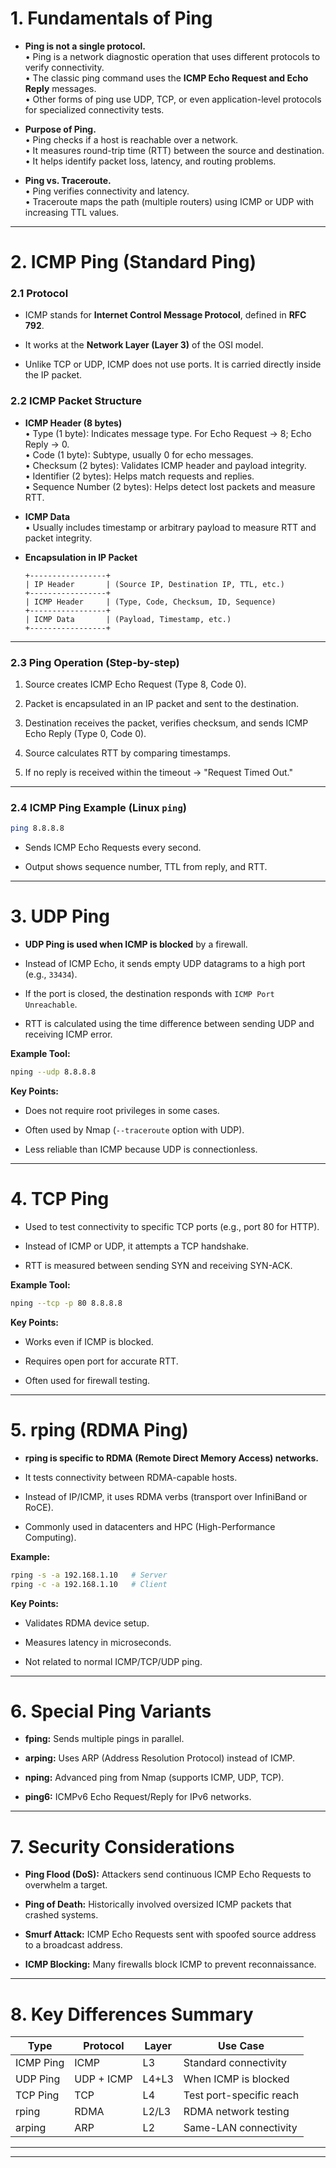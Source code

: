 # 1. Fundamentals of Ping

- **Ping is not a single protocol.**  
    • Ping is a network diagnostic operation that uses different protocols to verify connectivity.  
    • The classic ping command uses the **ICMP Echo Request and Echo Reply** messages.  
    • Other forms of ping use UDP, TCP, or even application-level protocols for specialized connectivity tests.
    
- **Purpose of Ping.**  
    • Ping checks if a host is reachable over a network.  
    • It measures round-trip time (RTT) between the source and destination.  
    • It helps identify packet loss, latency, and routing problems.
    
- **Ping vs. Traceroute.**  
    • Ping verifies connectivity and latency.  
    • Traceroute maps the path (multiple routers) using ICMP or UDP with increasing TTL values.
    

---

# 2. ICMP Ping (Standard Ping)

### 2.1 Protocol

- ICMP stands for **Internet Control Message Protocol**, defined in **RFC 792**.
    
- It works at the **Network Layer (Layer 3)** of the OSI model.
    
- Unlike TCP or UDP, ICMP does not use ports. It is carried directly inside the IP packet.
    

### 2.2 ICMP Packet Structure

- **ICMP Header (8 bytes)**  
    • Type (1 byte): Indicates message type. For Echo Request → 8; Echo Reply → 0.  
    • Code (1 byte): Subtype, usually 0 for echo messages.  
    • Checksum (2 bytes): Validates ICMP header and payload integrity.  
    • Identifier (2 bytes): Helps match requests and replies.  
    • Sequence Number (2 bytes): Helps detect lost packets and measure RTT.
    
- **ICMP Data**  
    • Usually includes timestamp or arbitrary payload to measure RTT and packet integrity.
    
- **Encapsulation in IP Packet**
    
    ```
    +-----------------+
    | IP Header       | (Source IP, Destination IP, TTL, etc.)
    +-----------------+
    | ICMP Header     | (Type, Code, Checksum, ID, Sequence)
    +-----------------+
    | ICMP Data       | (Payload, Timestamp, etc.)
    +-----------------+
    ```
    

---

### 2.3 Ping Operation (Step-by-step)

1. Source creates ICMP Echo Request (Type 8, Code 0).
    
2. Packet is encapsulated in an IP packet and sent to the destination.
    
3. Destination receives the packet, verifies checksum, and sends ICMP Echo Reply (Type 0, Code 0).
    
4. Source calculates RTT by comparing timestamps.
    
5. If no reply is received within the timeout → "Request Timed Out."
    

---

### 2.4 ICMP Ping Example (Linux `ping`)

```bash
ping 8.8.8.8
```

- Sends ICMP Echo Requests every second.
    
- Output shows sequence number, TTL from reply, and RTT.
    

---

# 3. UDP Ping

- **UDP Ping is used when ICMP is blocked** by a firewall.
    
- Instead of ICMP Echo, it sends empty UDP datagrams to a high port (e.g., `33434`).
    
- If the port is closed, the destination responds with `ICMP Port Unreachable`.
    
- RTT is calculated using the time difference between sending UDP and receiving ICMP error.
    

**Example Tool:**

```bash
nping --udp 8.8.8.8
```

**Key Points:**

- Does not require root privileges in some cases.
    
- Often used by Nmap (`--traceroute` option with UDP).
    
- Less reliable than ICMP because UDP is connectionless.
    

---

# 4. TCP Ping

- Used to test connectivity to specific TCP ports (e.g., port 80 for HTTP).
    
- Instead of ICMP or UDP, it attempts a TCP handshake.
    
- RTT is measured between sending SYN and receiving SYN-ACK.
    

**Example Tool:**

```bash
nping --tcp -p 80 8.8.8.8
```

**Key Points:**

- Works even if ICMP is blocked.
    
- Requires open port for accurate RTT.
    
- Often used for firewall testing.
    

---

# 5. rping (RDMA Ping)

- **rping is specific to RDMA (Remote Direct Memory Access) networks.**
    
- It tests connectivity between RDMA-capable hosts.
    
- Instead of IP/ICMP, it uses RDMA verbs (transport over InfiniBand or RoCE).
    
- Commonly used in datacenters and HPC (High-Performance Computing).
    

**Example:**

```bash
rping -s -a 192.168.1.10   # Server
rping -c -a 192.168.1.10   # Client
```

**Key Points:**

- Validates RDMA device setup.
    
- Measures latency in microseconds.
    
- Not related to normal ICMP/TCP/UDP ping.
    

---

# 6. Special Ping Variants

- **fping:** Sends multiple pings in parallel.
    
- **arping:** Uses ARP (Address Resolution Protocol) instead of ICMP.
    
- **nping:** Advanced ping from Nmap (supports ICMP, UDP, TCP).
    
- **ping6:** ICMPv6 Echo Request/Reply for IPv6 networks.
    

---

# 7. Security Considerations

- **Ping Flood (DoS):** Attackers send continuous ICMP Echo Requests to overwhelm a target.
    
- **Ping of Death:** Historically involved oversized ICMP packets that crashed systems.
    
- **Smurf Attack:** ICMP Echo Requests sent with spoofed source address to a broadcast address.
    
- **ICMP Blocking:** Many firewalls block ICMP to prevent reconnaissance.
    

---

# 8. Key Differences Summary

|Type|Protocol|Layer|Use Case|
|---|---|---|---|
|ICMP Ping|ICMP|L3|Standard connectivity|
|UDP Ping|UDP + ICMP|L4+L3|When ICMP is blocked|
|TCP Ping|TCP|L4|Test port-specific reach|
|rping|RDMA|L2/L3|RDMA network testing|
|arping|ARP|L2|Same-LAN connectivity|

---
---
